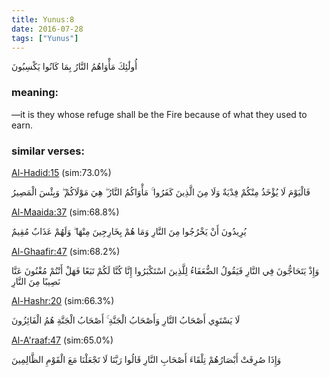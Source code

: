 ```yaml
---
title: Yunus:8
date: 2016-07-28
tags: ["Yunus"]
---
```

أُولَٰئِكَ مَأْوَاهُمُ النَّارُ بِمَا كَانُوا يَكْسِبُونَ
### meaning: 
—it is they whose refuge shall be the Fire because of what they used to earn.
### similar verses: 

[Al-Hadid:15](/57/15) (sim:73.0%)

فَالْيَوْمَ لَا يُؤْخَذُ مِنْكُمْ فِدْيَةٌ وَلَا مِنَ الَّذِينَ كَفَرُوا ۚ مَأْوَاكُمُ النَّارُ ۖ هِيَ مَوْلَاكُمْ ۖ وَبِئْسَ الْمَصِيرُ

[Al-Maaida:37](/5/37) (sim:68.8%)

يُرِيدُونَ أَنْ يَخْرُجُوا مِنَ النَّارِ وَمَا هُمْ بِخَارِجِينَ مِنْهَا ۖ وَلَهُمْ عَذَابٌ مُقِيمٌ

[Al-Ghaafir:47](/40/47) (sim:68.2%)

وَإِذْ يَتَحَاجُّونَ فِي النَّارِ فَيَقُولُ الضُّعَفَاءُ لِلَّذِينَ اسْتَكْبَرُوا إِنَّا كُنَّا لَكُمْ تَبَعًا فَهَلْ أَنْتُمْ مُغْنُونَ عَنَّا نَصِيبًا مِنَ النَّارِ

[Al-Hashr:20](/59/20) (sim:66.3%)

لَا يَسْتَوِي أَصْحَابُ النَّارِ وَأَصْحَابُ الْجَنَّةِ ۚ أَصْحَابُ الْجَنَّةِ هُمُ الْفَائِزُونَ

[Al-A'raaf:47](/7/47) (sim:65.0%)

وَإِذَا صُرِفَتْ أَبْصَارُهُمْ تِلْقَاءَ أَصْحَابِ النَّارِ قَالُوا رَبَّنَا لَا تَجْعَلْنَا مَعَ الْقَوْمِ الظَّالِمِينَ
